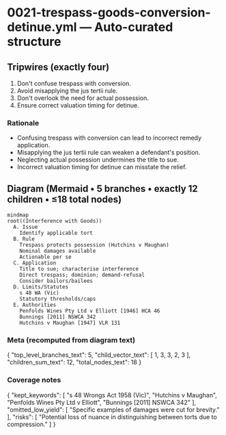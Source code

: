 # 0021-trespass-goods-conversion-detinue.yml — Auto-curated structure

## Tripwires (exactly four)

1. Don't confuse trespass with conversion.
2. Avoid misapplying the jus tertii rule.
3. Don't overlook the need for actual possession.
4. Ensure correct valuation timing for detinue.

### Rationale
- Confusing trespass with conversion can lead to incorrect remedy application.
- Misapplying the jus tertii rule can weaken a defendant's position.
- Neglecting actual possession undermines the title to sue.
- Incorrect valuation timing for detinue can misstate the relief.

## Diagram (Mermaid • 5 branches • exactly 12 children • ≤18 total nodes)

```mermaid
mindmap
root((Interference with Goods))
  A. Issue
    Identify applicable tort
  B. Rule
    Trespass protects possession (Hutchins v Maughan)
    Nominal damages available
    Actionable per se
  C. Application
    Title to sue; characterise interference
    Direct trespass; dominion; demand-refusal
    Consider bailors/bailees
  D. Limits/Statutes
    s 48 WA (Vic)
    Statutory thresholds/caps
  E. Authorities
    Penfolds Wines Pty Ltd v Elliott [1946] HCA 46
    Bunnings [2011] NSWCA 342
    Hutchins v Maughan [1947] VLR 131
```

### Meta (recomputed from diagram text)


{
  "top_level_branches_text": 5,
  "child_vector_text": [
    1,
    3,
    3,
    2,
    3
  ],
  "children_sum_text": 12,
  "total_nodes_text": 18
}

### Coverage notes

{
  "kept_keywords": [
    "s 48 Wrongs Act 1958 (Vic)",
    "Hutchins v Maughan",
    "Penfolds Wines Pty Ltd v Elliott",
    "Bunnings [2011] NSWCA 342"
  ],
  "omitted_low_yield": [
    "Specific examples of damages were cut for brevity."
  ],
  "risks": [
    "Potential loss of nuance in distinguishing between torts due to compression."
  ]
}
